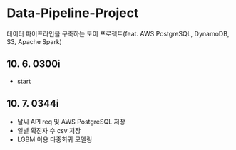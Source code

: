 # Data-Pipeline-Project
데이터 파이프라인을 구축하는 토이 프로젝트(feat. AWS PostgreSQL, DynamoDB, S3, Apache Spark)

## 10. 6. 0300i 
- start

## 10. 7. 0344i
- 날씨 API req 및 AWS PostgreSQL 저장
- 일별 확진자 수 csv 저장
- LGBM 이용 다중회귀 모델링